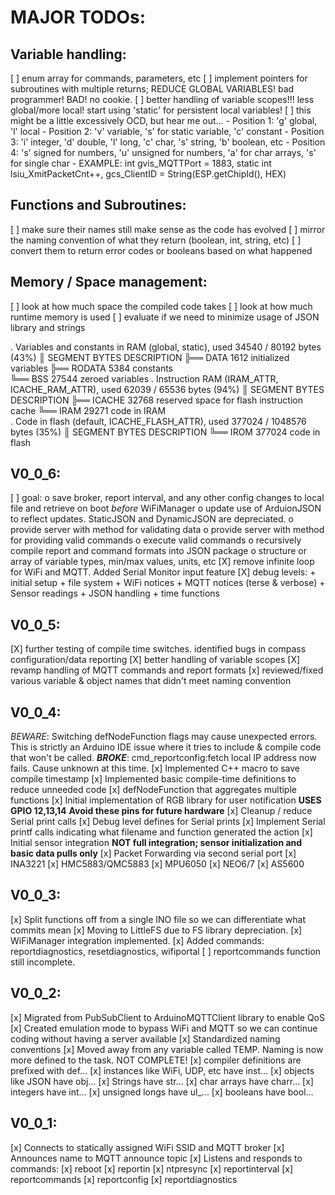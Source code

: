 # MAJOR TODOs:
## Variable handling:
  [ ] enum array for commands, parameters, etc
  [ ] implement pointers for subroutines with multiple returns; REDUCE GLOBAL VARIABLES! bad programmer! BAD! no cookie.
  [ ] better handling of variable scopes!!! less global/more local! start using 'static' for persistent local variables!
  [ ] this might be a little excessively OCD, but hear me out... 
      - Position 1: 'g' global, 'l' local
      - Position 2: 'v' variable, 's' for static variable, 'c' constant
      - Position 3: 'i' integer, 'd' double, 'l' long, 'c' char, 's' string, 'b' boolean, etc
      - Position 4: 's' signed for numbers, 'u' unsigned for numbers, 'a' for char arrays, 's' for single char
      - EXAMPLE: int gvis_MQTTPort = 1883, static int lsiu_XmitPacketCnt++, gcs_ClientID = String(ESP.getChipId(), HEX)
## Functions and Subroutines: 
  [ ] make sure their names still make sense as the code has evolved
  [ ] mirror the naming convention of what they return (boolean, int, string, etc)
  [ ] convert them to return error codes or booleans based on what happened
## Memory / Space management:
  [ ] look at how much space the compiled code takes
  [ ] look at how much runtime memory is used
  [ ] evaluate if we need to minimize usage of JSON library and strings

. Variables and constants in RAM (global, static), used 34540 / 80192 bytes (43%)
║   SEGMENT  BYTES    DESCRIPTION
╠══ DATA     1612     initialized variables
╠══ RODATA   5384     constants       
╚══ BSS      27544    zeroed variables
. Instruction RAM (IRAM_ATTR, ICACHE_RAM_ATTR), used 62039 / 65536 bytes (94%)
║   SEGMENT  BYTES    DESCRIPTION
╠══ ICACHE   32768    reserved space for flash instruction cache
╚══ IRAM     29271    code in IRAM    
. Code in flash (default, ICACHE_FLASH_ATTR), used 377024 / 1048576 bytes (35%)
║   SEGMENT  BYTES    DESCRIPTION
╚══ IROM     377024   code in flash   

## V0_0_6:
[ ] goal:
 o save broker, report interval, and any other config changes to local file and retrieve on boot *before* WiFiManager
 o update use of ArduionJSON to reflect updates. StaticJSON and DynamicJSON are depreciated.
 o provide server with method for validating data
 o provide server with method for providing valid commands
 o execute valid commands
 o recursively compile report and command formats into JSON package
 o structure or array of variable types, min/max values, units, etc
[X] remove infinite loop for WiFi and MQTT. Added Serial Monitor input feature
[X] debug levels:
    + initial setup
    + file system
    + WiFi notices
    + MQTT notices (terse & verbose)
    + Sensor readings
    + JSON handling
    + time functions

## V0_0_5:
[X] further testing of compile time switches. identified bugs in compass configuration/data reporting
[X] better handling of variable scopes
[X] revamp handling of MQTT commands and report formats
[x] reviewed/fixed various variable & object names that didn't meet naming convention

## V0_0_4:
_BEWARE_: Switching defNodeFunction flags may cause unexpected errors. This is strictly an Arduino IDE issue where it tries to include & compile code that won't be called.
***BROKE***: cmd_reportconfig:fetch local IP address now fails. Cause unknown at this time.
[x] Implemented C++ macro to save compile timestamp
[x] Implemented basic compile-time definitions to reduce unneeded code
[x] defNodeFunction that aggregates multiple functions
[x] Initial implementation of RGB library for user notification **USES GPIO 12,13,14** __Avoid these pins for future hardware__
[x] Cleanup / reduce Serial print calls
[x] Debug level defines for Serial prints
[x] Implement Serial printf calls indicating what filename and function generated the action
[x] Initial sensor integration **NOT full integration; sensor initialization and basic data pulls only**
  [x] Packet Forwarding via second serial port
  [x] INA3221 
  [x] HMC5883/QMC5883
  [x] MPU6050
  [x] NEO6/7
  [x] AS5600

## V0_0_3:
[x] Split functions off from a single INO file so we can differentiate what commits mean
[x] Moving to LittleFS due to FS library depreciation.
[x] WiFiManager integration implemented.
[x] Added commands: reportdiagnostics, resetdiagnostics, wifiportal
[ ] reportcommands function still incomplete.

## V0_0_2:
[x] Migrated from PubSubClient to ArduinoMQTTClient library to enable QoS
[x] Created emulation mode to bypass WiFi and MQTT so we can continue coding without having a server available
[x] Standardized naming conventions 
 [x] Moved away from any variable called TEMP. Naming is now more defined to the task. NOT COMPLETE!
 [x] compiler definitions are prefixed with def...
 [x] instances like WiFi, UDP, etc have inst...
 [x] objects like JSON have obj...
 [x] Strings have str...
 [x] char arrays have charr...
 [x] integers have int...
 [x] unsigned longs have ul_...
 [x] booleans have bool...

## V0_0_1:
[x] Connects to statically assigned WiFi SSID and MQTT broker
[x] Announces name to MQTT announce topic
[x] Listens and responds to commands:
  [x] reboot
  [x] reportin
  [x] ntpresync
  [x] reportinterval
  [x] reportcommands <INCOMPLETE>
  [x] reportconfig
  [x] reportdiagnostics
